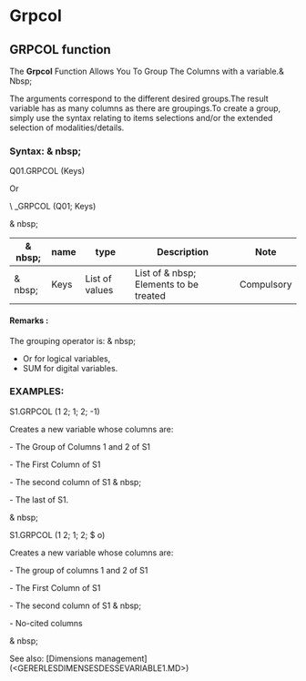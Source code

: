 # Grpcol

## GRPCOL function

The **Grpcol** Function Allows You To Group The Columns with a variable.& Nbsp;

The arguments correspond to the different desired groups.The result variable has as many columns as there are groupings.To create a group, simply use the syntax relating to items selections and/or the extended selection of modalities/details.

### Syntax: & nbsp;

Q01.GRPCOL (Keys)

Or

\ _GRPCOL (Q01; Keys)

& nbsp;

| & nbsp; | **name** | **type** | **Description** | **Note** |
| --- | --- | --- | --- | --- |
| & nbsp; | Keys | List of values ​​| List of & nbsp; Elements to be treated | Compulsory |


#### Remarks :

The grouping operator is: & nbsp;

* Or for logical variables,
* SUM for digital variables.

### EXAMPLES:

S1.GRPCOL (1 2; 1; 2; -1)

Creates a new variable whose columns are:

\- The Group of Columns 1 and 2 of S1

\- The First Column of S1

\- The second column of S1 & nbsp;

\- The last of S1.

& nbsp;

S1.GRPCOL (1 2; 1; 2; $ o)

Creates a new variable whose columns are:

\- The group of columns 1 and 2 of S1

\- The First Column of S1

\- The second column of S1 & nbsp;

\- No-cited columns

& nbsp;

See also: [Dimensions management] (<GERERLESDIMENSESDESSEVARIABLE1.MD>)